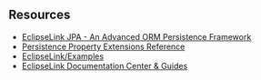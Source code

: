 ## Resources

* [EclipseLink JPA - An Advanced ORM Persistence Framework](https://dzone.com/refcardz/eclipselink-jpa?chapter=3)
* [Persistence Property Extensions Reference](https://www.eclipse.org/eclipselink/documentation/2.6/jpa/extensions/persistenceproperties_ref.htm#CACDCCEG2)
* [EclipseLink/Examples](https://wiki.eclipse.org/EclipseLink/Examples)
* [EclipseLink Documentation Center & Guides](https://www.eclipse.org/eclipselink/documentation/)